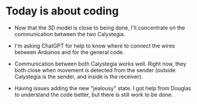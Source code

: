 # Today is about coding

- Now that the 3D model is close to being done, I'll concentrate on the communication between the two Calystegia.  

- I'm asking ChatGPT for help to know where to connect the wires between Arduinos and for the general code.

- Communication between both Calystegia works well. Right now, they both close when movement is detected from the sender (outside Calystegia is the sender, and inside is the receiver).

- Having issues adding the new "jealousy" state. I got help from Douglas to understand the code better, but there is still work to be done.  